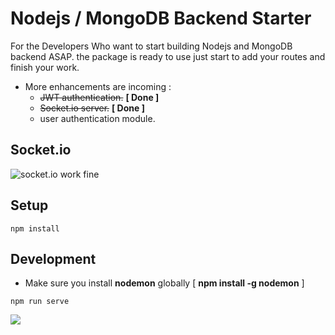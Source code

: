 # Nodejs / MongoDB Backend Starter

For the Developers Who want to start building Nodejs and MongoDB backend ASAP. the package is ready to use just start to add your routes and finish your work.

* More enhancements are incoming :
    * <del>JWT authentication.</del> **[ Done ]**
    * <del>Socket.io server.</del> **[ Done ]**
    * user authentication module.

## Socket.io
![socket.io work fine](https://img001.prntscr.com/file/img001/mGFOOHfbT6K00iDNk2jjsQ.png)

## Setup

```
npm install
```

## Development
* Make sure you install **nodemon** globally [ **npm install -g nodemon** ]

```
npm run serve
```
![](https://img001.prntscr.com/file/img001/7hLkztdpTWKWncPoKziqkw.png)

